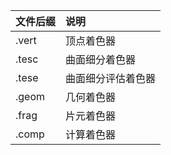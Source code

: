 |文件后缀|说明|
|:--|:--|
|.vert|顶点着色器|
|.tesc|曲面细分着色器|
|.tese|曲面细分评估着色器|
|.geom|几何着色器|
|.frag|片元着色器|
|.comp|计算着色器|